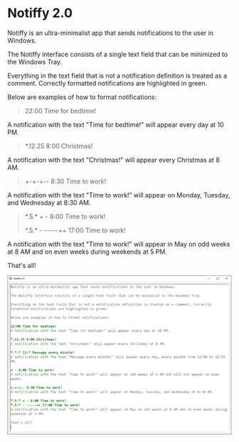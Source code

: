 # Notiffy 2.0

Notiffy is an ultra-minimalist app that sends notifications to the user in Windows.

The Notiffy interface consists of a single text field that can be minimized to the Windows Tray.

Everything in the text field that is not a notification definition is treated as a comment. Correctly formatted notifications are highlighted in green.

Below are examples of how to format notifications:

> 22:00 Time for bedtime!
> 
A notification with the text "Time for bedtime!" will appear every day at 10 PM.

> *.12.25 8:00 Christmas!
> 
A notification with the text "Christmas!" will appear every Christmas at 8 AM.

> +-+-+-- 8:30 Time to work!
>
A notification with the text "Time to work!" will appear on Monday, Tuesday, and Wednesday at 8:30 AM.

> \*.5.\* + - 8:00 Time to work!
> 
> \*.5.\* - -----++ 17:00 Time to work!
> 
A notification with the text "Time to work!" will appear in May on odd weeks at 8 AM and on even weeks during weekends at 5 PM.

That's all!

![Screenshot](/Notiffy/Resources/Screenshot.png?raw=true "Screenshot")

